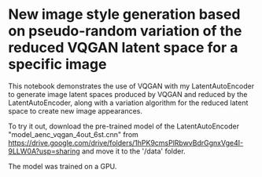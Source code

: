 # New image style generation based on pseudo-random variation of the reduced VQGAN latent space for a specific image

This notebook demonstrates the use of VQGAN with my LatentAutoEncoder to generate image latent spaces 
produced by VQGAN and reduced by the LatentAutoEncoder, 
along with a variation algorithm for the reduced latent space to create new image appearances.

To try it out, download the pre-trained model of the LatentAutoEncoder "model_aenc_vqgan_4out_6st.cnn" 
from https://drive.google.com/drive/folders/1hPK9cmsPlRbwvBdrGgnxVge4I-9LLW0A?usp=sharing and move it to the '/data' folder.

The model was trained on a GPU.

